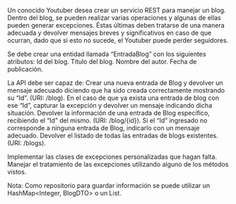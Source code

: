Un conocido Youtuber desea crear un servicio REST para manejar un blog. Dentro del blog, se pueden realizar varias operaciones y algunas de ellas pueden generar excepciones. Éstas últimas deben tratarse de una manera adecuada y devolver mensajes breves y significativos en caso de que ocurran, dado que si esto no sucede, el Youtuber puede perder seguidores.

Se debe crear una entidad llamada “EntradaBlog” con los siguientes atributos:
Id del blog.
Título del blog.
Nombre del autor.
Fecha de publicación.

La API debe ser capaz de:
Crear una nueva entrada de Blog y devolver un mensaje adecuado diciendo que ha sido creada correctamente mostrando su “Id”. (URI: /blog).
En el caso de que ya exista una entrada de blog con ese “Id”, capturar la excepción y devolver un mensaje indicando dicha situación.
Devolver la información de una entrada de Blog específico, recibiendo el “Id” del mismo. (URI: /blog/{id}).
Si el “Id” ingresado no corresponde a ninguna entrada de Blog, indicarlo con un mensaje adecuado.
Devolver el listado de todas las entradas de blogs existentes. (URI: /blogs).

Implementar las clases de excepciones personalizadas que hagan falta.
Manejar el tratamiento de las excepciones utilizando alguno de los métodos vistos.

Nota: Como repositorio para guardar información se puede utilizar un HashMap<Integer, BlogDTO> o un List<BlogDTO>.